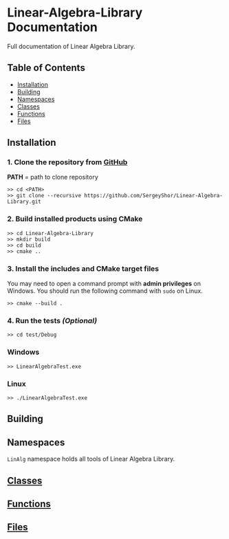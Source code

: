 # **Linear-Algebra-Library Documentation**

Full documentation of Linear Algebra Library.

## **Table of Contents**
- [Installation](#installation) 
- [Building](#building)
- [Namespaces](#namespaces)
- [Classes](#classes)
- [Functions](#functions)
- [Files](#files)

## **Installation**

### 1. Clone the repository from [GitHub](https://github.com/SergeyShor/Linear-Algebra-Library)
**PATH** = path to clone repository
```console
>> cd <PATH>
>> git clone --recursive https://github.com/SergeyShor/Linear-Algebra-Library.git
```

### 2. Build installed products using CMake
```console
>> cd Linear-Algebra-Library
>> mkdir build
>> cd build
>> cmake ..
```

### 3. Install the includes and CMake target files 
You may need to open a command prompt with **admin privileges** on Windows.
You should run the following command with `sudo` on Linux.
```console
>> cmake --build .
```

### 4. Run the tests *(Optional)*
```console
>> cd test/Debug
```
### **Windows**
```console
>> LinearAlgebraTest.exe
```
### **Linux**
```console
>> ./LinearAlgebraTest.exe
```

## **Building**

## **Namespaces**

`LinAlg` namespace holds all tools of Linear Algebra Library.

## **[Classes](https://github.com/SergeyShor/Linear-Algebra-Library/blob/main/docs/markdown/Classes.md)**

## **[Functions](https://github.com/SergeyShor/Linear-Algebra-Library/blob/main/docs/markdown/Functions.md)**

## **[Files](https://github.com/SergeyShor/Linear-Algebra-Library/blob/main/docs/markdown/Files.md)**